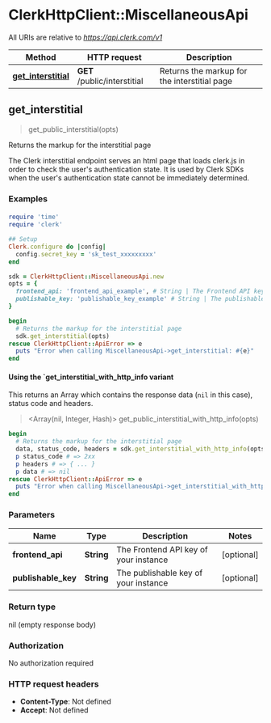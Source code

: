 # ClerkHttpClient::MiscellaneousApi

All URIs are relative to *https://api.clerk.com/v1*

| Method | HTTP request | Description |
| ------ | ------------ | ----------- |
| [**get_interstitial**](MiscellaneousApi.md#get_interstitial) | **GET** /public/interstitial | Returns the markup for the interstitial page |


## get_interstitial

> get_public_interstitial(opts)

Returns the markup for the interstitial page

The Clerk interstitial endpoint serves an html page that loads clerk.js in order to check the user's authentication state. It is used by Clerk SDKs when the user's authentication state cannot be immediately determined.

### Examples

#### 

```ruby
require 'time'
require 'clerk'

## Setup
Clerk.configure do |config|
  config.secret_key = 'sk_test_xxxxxxxxx'
end

sdk = ClerkHttpClient::MiscellaneousApi.new
opts = {
  frontend_api: 'frontend_api_example', # String | The Frontend API key of your instance
  publishable_key: 'publishable_key_example' # String | The publishable key of your instance
}

begin
  # Returns the markup for the interstitial page
  sdk.get_interstitial(opts)
rescue ClerkHttpClient::ApiError => e
  puts "Error when calling MiscellaneousApi->get_interstitial: #{e}"
end
```

#### Using the `get_interstitial_with_http_info variant

This returns an Array which contains the response data (`nil` in this case), status code and headers.

> <Array(nil, Integer, Hash)> get_public_interstitial_with_http_info(opts)

```ruby
begin
  # Returns the markup for the interstitial page
  data, status_code, headers = sdk.get_interstitial_with_http_info(opts)
  p status_code # => 2xx
  p headers # => { ... }
  p data # => nil
rescue ClerkHttpClient::ApiError => e
  puts "Error when calling MiscellaneousApi->get_interstitial_with_http_info: #{e}"
end
```

### Parameters

| Name | Type | Description | Notes |
| ---- | ---- | ----------- | ----- |
| **frontend_api** | **String** | The Frontend API key of your instance | [optional] |
| **publishable_key** | **String** | The publishable key of your instance | [optional] |

### Return type

nil (empty response body)

### Authorization

No authorization required

### HTTP request headers

- **Content-Type**: Not defined
- **Accept**: Not defined

